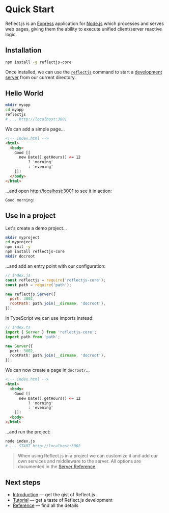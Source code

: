 # Quick Start

Reflect.js is an [Express](https://expressjs.com/) application for [Node.js](https://nodejs.org/) which processes and serves web pages, giving them the ability to execute unified client/server reactive logic.

## Installation

```sh
npm install -g reflectjs-core
```

Once installed, we can use the [`reflectjs`](reference/cli) command to start a [development server](reference/server) from our current directory.

## Hello World

```sh
mkdir myapp
cd myapp
reflectjs
# ... http://localhost:3001
```

We can add a simple page...

```html
<!-- index.html -->
<html>
  <body>
    Good [[
      new Date().getHours() <= 12
          ? 'morning'
          : 'evening'
    ]]!
  </body>
</html>
```

...and open [http://localhost:3001](http://localhost:3001/) to see it in action:

```
Good morning!
```

## Use in a project

Let's create a demo project...

```sh
mkdir myproject
cd myproject
npm init -y
npm install reflectjs-core
mkdir docroot
```

...and add an entry point with our configuration:

```js
// index.js
const reflectjs = require('reflectjs-core');
const path = require('path');

new reflectjs.Server({
  port: 3002,
  rootPath: path.join(__dirname, 'docroot'),
});
```

In TypeScript we can use imports instead:

```ts
// index.ts
import { Server } from 'reflectjs-core';
import path from 'path';

new Server({
  port: 3002,
  rootPath: path.join(__dirname, 'docroot'),
});
```

We can now create a page in `docroot/`...

```html
<!-- index.html -->
<html>
  <body>
    Good [[
      new Date().getHours() <= 12
          ? 'morning'
          : 'evening'
    ]]!
  <body>
</html>
```

...and run the project:

```sh
node index.js
# ... START http://localhost:3002
```

> <i class="bi-info-square-fill"></i> When using Reflect.js in a project we can customize it and add our own services and middleware to the server. All options are documented in the [Server Reference](reference/server).

## Next steps

* [Introduction](introduction) &mdash; get the gist of Reflect.js<!--- * [Examples](examples/reacivity) &mdash; see all the features in bite-sized examples -->
* [Tutorial](tutorial) &mdash; get a taste of Reflect.js development
* [Reference](reference/cli) &mdash; find all the details

